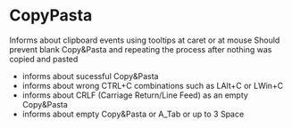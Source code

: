 # CopyPasta
Informs about clipboard events using tooltips at caret or at mouse
Should prevent blank Copy&Pasta and repeating the process after nothing was copied and pasted
- informs about sucessful Copy&Pasta
- informs about wrong CTRL+C combinations such as LAlt+C or LWin+C
- informs about CRLF (Carriage Return/Line Feed) as an empty Copy&Pasta
- informs about empty Copy&Pasta or A_Tab or up to 3 Space 
